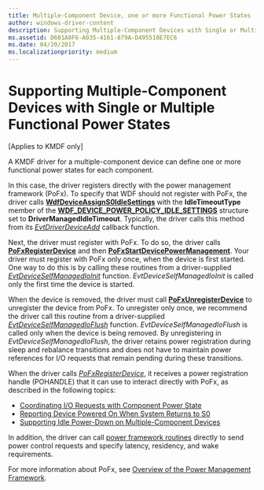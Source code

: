 ```yaml
---
title: Multiple-Component Device, one or more Functional Power States
author: windows-driver-content
description: Supporting Multiple-Component Devices with Single or Multiple Functional Power States
ms.assetid: D601A0F6-A035-4161-879A-D495518E7EC6
ms.date: 04/20/2017
ms.localizationpriority: medium
---
```


# Supporting Multiple-Component Devices with Single or Multiple Functional Power States


\[Applies to KMDF only\]

A KMDF driver for a multiple-component device can define one or more functional power states for each component.

In this case, the driver registers directly with the power management framework (PoFx). To specify that WDF should not register with PoFx, the driver calls [**WdfDeviceAssignS0IdleSettings**](https://msdn.microsoft.com/library/windows/hardware/ff545903) with the **IdleTimeoutType** member of the [**WDF\_DEVICE\_POWER\_POLICY\_IDLE\_SETTINGS**](https://msdn.microsoft.com/library/windows/hardware/ff551270) structure set to **DriverManagedIdleTimeout**. Typically, the driver calls this method from its [*EvtDriverDeviceAdd*](https://msdn.microsoft.com/library/windows/hardware/ff541693) callback function.

Next, the driver must register with PoFx. To do so, the driver calls [**PoFxRegisterDevice**](https://msdn.microsoft.com/library/windows/hardware/hh439521) and then [**PoFxStartDevicePowerManagement**](https://msdn.microsoft.com/library/windows/hardware/hh439551). Your driver must register with PoFx only once, when the device is first started. One way to do this is by calling these routines from a driver-supplied [*EvtDeviceSelfManagedIoInit*](https://msdn.microsoft.com/library/windows/hardware/ff540902) function. *EvtDeviceSelfManagedIoInit* is called only the first time the device is started.

When the device is removed, the driver must call [**PoFxUnregisterDevice**](https://msdn.microsoft.com/library/windows/hardware/hh439558) to unregister the device from PoFx. To unregister only once, we recommend the driver call this routine from a driver-supplied [*EvtDeviceSelfManagedIoFlush*](https://msdn.microsoft.com/library/windows/hardware/ff540901) function. *EvtDeviceSelfManagedIoFlush* is called only when the device is being removed. By unregistering in *EvtDeviceSelfManagedIoFlush*, the driver retains power registration during sleep and rebalance transitions and does not have to maintain power references for I/O requests that remain pending during these transitions.

When the driver calls [*PoFxRegisterDevice*](https://msdn.microsoft.com/library/windows/hardware/hh406408), it receives a power registration handle (POHANDLE) that it can use to interact directly with PoFx, as described in the following topics:

-   [Coordinating I/O Requests with Component Power State](coordinating-i-o-requests-with-component-power-state.md)
-   [Reporting Device Powered On When System Returns to S0](reporting-device-powered-on.md)
-   [Supporting Idle Power-Down on Multiple-Component Devices](supporting-idle-power-down-on-multiple-component-devices.md)

In addition, the driver can call [power framework routines](https://msdn.microsoft.com/library/windows/hardware/hh450961) directly to send power control requests and specify latency, residency, and wake requirements.

For more information about PoFx, see [Overview of the Power Management Framework](https://msdn.microsoft.com/library/windows/hardware/hh406637).

 

 





